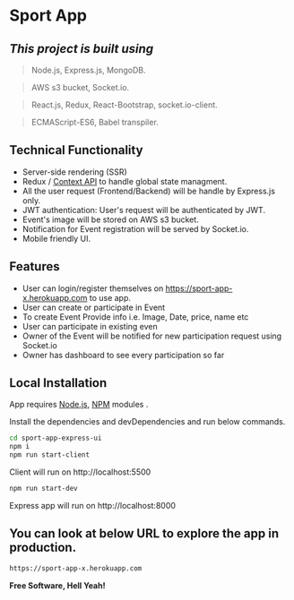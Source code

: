 # Sport App
## _This project is built using_
> Node.js, Express.js, MongoDB.

> AWS s3 bucket, Socket.io.

> React.js, Redux, React-Bootstrap, socket.io-client.

> ECMAScript-ES6, Babel transpiler.

## Technical Functionality

- Server-side rendering (SSR)
- Redux / [Context API](https://reactjs.org/docs/context.html) to handle global state managment.
- All the user request (Frontend/Backend) will be handle by Express.js only.
- JWT authentication: User's request will be authenticated by JWT.
- Event's image will be stored on AWS s3 bucket.
- Notification for Event registration will be served by Socket.io.
- Mobile friendly UI.

## Features

- User can login/register themselves on https://sport-app-x.herokuapp.com to use app.
- User can create or participate in Event
- To create Event Provide info i.e. Image, Date, price, name etc
- User can participate in existing even
- Owner of the Event will be notified for new participation request using Socket.io
- Owner has dashboard to see every participation so far 

## Local Installation

App requires [Node.js](https://nodejs.org/), [NPM](https://www.npmjs.com/) modules .

Install the dependencies and devDependencies and run below commands.

```sh
cd sport-app-express-ui
npm i
npm run start-client
```
Client will run on http://localhost:5500

```sh
npm run start-dev
```
Express app will run on http://localhost:8000


## You can look at below URL to explore the app in production.

```sh
https://sport-app-x.herokuapp.com
```

**Free Software, Hell Yeah!**